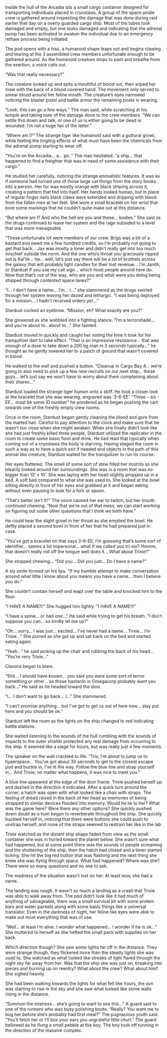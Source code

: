 <!-- TITLE: A cat gets a name-->
<!-- SUBTITLE: A quick summary of Trixie -->

Inside the hull of the Arcadia sits a small cargo container designed for transporting individuals placed in cryostasis. A group of the space pirate crew is gathered around inspecting the damage that was done during raid earlier that day on a overly guarded cargo ship. Most of the tubes look damaged and empty, but one looks damaged and indicating that the adrenal pump has been activated to awaken the individual due to an emergency rethaw process being initiated. 

The pod opens with a hiss, a humanoid shape leaps out and begins clawing and tearing at the 3 assembled crew members unfortunate enough to be gathered around. As the humanoid creature stops to pant and breathe from the exertion, a voice calls out.

“Was that really necessary?”

The creature looked up and spits a mouthful of blood out, then wiped her maw with the back of a blood covered hand. The movement only served to smear blood around her feline mouth. The creature’s eyes narrowed noticing the blaster pistol and battle armor the remaining pirate is wearing.

“Look, this can go a few ways.” The man said, while scratching at his temple and taking note of the damage done to the crew members. “We can settle this down and talk, or one of us is either going to be dead or wounded. I’m not a huge fan of the latter.” 

“Where am I?” The strange tiger like humanoid said with a guttural growl, while feeling the tingling effects of what must have been the chemicals from the adrenal pump starting to wear off.

“You’re on the Arcadia… a… pir..” The man hesitated. “a ship… that happened to find a freighter that was in need of some assistance with their cargo.”

He studied her carefully, noticing the strange animalistic features. It was as if someone had turned one of those large cat things from the story books into a person. Her fur was mostly orange with black striping across it, creating a pattern that fed into itself. Her hands looked human, but in place of regular finger nails black claws were extended and dripping with blood from the fallen men at her feet. She wore a small bracelet on her wrist that bore some markings that he couldn’t quite make out at this distance.

“But where am I? And who the hell are you and these… bodies.” She said as the drugs continued to leave her system and the rage subsided to a level that was more manageable.

“Those unfortunate lot were members of our crew. Brigs was a bit of a bastard and owed me a few hundred credits, so I’m probably not going to get that back… Jax was mostly a loner and didn’t really get into too much mischief outside the norm. And the one who’s throat you graciously ripped out is Kal’lik… he… well, let’s just say there will be a lot of brothels across the galaxy that will probably light candles for their lost revenue… I’m Janith, or Stardust if you use my call sign… which most people around here do. Now that that’s out of the way, who are you and what were you doing being shipped through contested space lanes?”

“I… I don’t have a name… I’m… I…” she stammered as the drugs swirled through her system leaving her dazed and lethargic. “I was being deployed for a mission… I hadn’t received orders yet…”

Stardust cocked an eyebrow. “Mission, eh? What exactly are you?”

She glowered as she wobbled into a fighting stance. “I’m a terrorshade… and you’re about to.. about to…” She fainted.

Stardust moved in quickly and caught her noting the time it took for his tranquilizer dart to take effect. “That is an impressive resistance… that was enough of a dose to take down a 200 kg man in 3 seconds typically…” he thought as he gently lowered her to a patch of ground that wasn’t covered in blood.

He walked to the wall and pushed a button. “Cleanup in Cargo Bay 4… we’re going to also need to pick up a few new recruits on our next stop… these guys… let’s just say we won’t have to worry about them complaining about their shares…”

Stardust loaded the strange tiger human onto a skiff. He took a closer look at the bracelet that she was wearing, engraved was ‘3-6-EE’. “Three – six - EE… must be some ID number” he pondered as he began pushing the cart towards one of the freshly empty crew rooms.

Once in the room, Stardust began gently cleaning the blood and gore from the matted hair. Careful to pay attention to the clock and make sure that he wasn’t too close when she might awaken. When she finally didn’t look like she had just freshly killed three people, Stardust utilized the replicator in the room to create some basic food and drink. He had read that typically when coming out of a cryostasis the body is starving. Having staged the room in such a way as to have a quick exit if needed and objects in the path of this animal like creature, Stardust waited for the tranquilizer to run its course.

Her eyes fluttered. The smell of some sort of stew filled her nostrils as she blearily looked around her surroundings. She was in a room that was no bigger than 10’ x 10’. She was laying with her head slightly propped up in a bed. A soft bed compared to what she was used to. She looked at the bowl sitting directly in front of her eyes and grabbed at it and began eating without even pausing to look for a fork or spoon.

“That’s better isn’t it?” The voice caused her ear to twitch, but her mouth continued chewing. “Now that we’re out of that mess, we can start working on figuring out some other questions that I think we both have.”

He could hear the slight growl in her throat as she emptied the bowl. He deftly placed a second bowl in front of her that he had prepared just in case.

“You’ve got a bracelet on that says 3-6-EE, I’m guessing that’s some sort of identifier… seems a bit impersonal… what if we called you tri-six? Hmmm, that doesn’t really roll off the tongue well does it… What about Trixie?”

She stopped chewing… “Did you… Did you just… Do I have a name?”

A sly smile formed on his lips. “If my humble attempt to make conversation around what little I know about you means you have a name… then I believe you do.”

She couldn’t contain herself and leapt over the table and knocked him to the floor.

“I HAVE A NAME!!!” She hugged him tightly. “I HAVE A NAME!!!”

“I have a spine… or had one…” He said while trying to get his breath. “I don’t suppose you can… so kindly let me up?”

“Oh… sorry… I was just… excited… I’ve never had a name… Trixie… I’m Trixie…” She purred as she got up and sat back on the bed and started eating again.

“Yeah…” he said picking up the chair and rubbing the back of his head… “You’re very Trixie…”

Claxons began to blare.

“Shit… I should have known… you said you were some sort of terror something or other… so those bastards in Omegacorp probably want you back…” He said as he headed toward the door.

“I… I don’t want to go back… I…” She stammered.

“I can’t promise anything… but I’ve got to get us out of here now… stay put here and you should be ok.”

Stardust left the room as the lights on the ship changed to red indicating battle stations.

She waited listening to the sounds of the hull rumbling with the sounds of impacts to the outer shields protected any real damage from occurring to the ship. It seemed like a siege for hours, but was really just a few moments.

The speaker on the wall crackled to life. “Trix, I’m about to jump us to hyperspace… You’ve got about 30 seconds to get to the closest escape pod and buckle in, I’ve lit the way. Follow the blue line and strap yourself in… And Trixie, no matter what happens, it was nice to meet you.”

A blue line appeared at the edge of the door frame. Trixie pushed herself up and dashed in the direction it indicated. After a quick turn around the corner, a hatch was open with what looked like a chair with straps. The feeling of dread raised in the back of her head as memories of being strapped to similar devices flooded into memory. Would he lie to her? What was the game here? Were there any other options? She quickly pushed down doubt as a hum began to reverberate throughout the ship. She quickly buckled herself in, noticing that there were buttons she could push to unstrap herself, and none of the straps seemed to restrain her like in the lab.


Trixie watched as the distant ship shape faded from view as the small container she was in hurled toward the planet below. She wasn’t sure what had happened, but at some point there was the sounds of people screaming and the shuttering of the ship, then the hatch had closed and a timer started ticking. She hit the big red button that was flashing and the next thing she knew she was flying through space. What had happened? Where was she? There were so many questions and no one to ask.

The madness of the situation wasn’t lost on her. At least now, she had a name.


The landing was rough. It wasn’t so much a landing as a crash that Trixie was able to walk away from. The pod didn’t look like it had much of anything of salvageable, there was a small survival kit with some protein bars and water packets along with some basic things like a universal translator. Even in the darkness of night, her feline like eyes were able to make out most everything that was of use.

“Well… at least I’m alive. I wonder what happened… I wonder if he is ok…” She muttered to herself as she hefted the small pack with supplies on her back.

Which direction though? She saw some lights far off in the distance. They were strange though, they flickered more than the steady lights she was used to. She watched as what looked like streaks of light flared through the night sky far away from her. Was that the ship she was just on, breaking into pieces and burning up on reentry? What about the crew? What about him? She sighed heavily.


She had been walking towards the lights for what felt like hours, the sun was starting to rise in the sky and she saw what looked like stone walls rising in the distance.


“Summon the mistress… she’s going to want to see this…” A guard said to one of the runners who was busy polishing boots.
“Really? You want me to bug her before she’s probably had first meal?” The pugnacious youth said.
“You’ll fetch her or I’ll box your ears you ungrateful little churl.” The guard bellowed as he flung a small pebble at the boy. The boy took off running in the direction of the massive complex.
